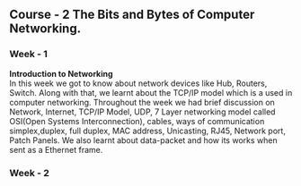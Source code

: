 
## Course - 2 The Bits and Bytes of Computer Networking.

### <b>Week - 1</b>
<b>Introduction to Networking</b>  
In this week we got to know about network devices like Hub, Routers, Switch. Along with that, we learnt about the TCP/IP model which is a used in computer networking. Throughout the week we had brief discussion on Network, Internet, TCP/IP Model, UDP, 7 Layer networking model called OSI(Open Systems Interconnection), cables, ways of communication simplex,duplex, full duplex, MAC address, Unicasting, RJ45, Network port, Patch Panels. We also learnt about data-packet and how its works when sent as a Ethernet frame.  

### <b>Week - 2</b>


